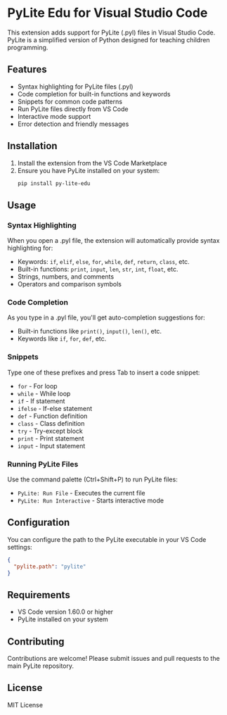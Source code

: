 # PyLite Edu for Visual Studio Code

This extension adds support for PyLite (.pyl) files in Visual Studio Code. PyLite is a simplified version of Python designed for teaching children programming.

## Features

- Syntax highlighting for PyLite files (.pyl)
- Code completion for built-in functions and keywords
- Snippets for common code patterns
- Run PyLite files directly from VS Code
- Interactive mode support
- Error detection and friendly messages

## Installation

1. Install the extension from the VS Code Marketplace
2. Ensure you have PyLite installed on your system:
   ```bash
   pip install py-lite-edu
   ```

## Usage

### Syntax Highlighting
When you open a .pyl file, the extension will automatically provide syntax highlighting for:
- Keywords: `if`, `elif`, `else`, `for`, `while`, `def`, `return`, `class`, etc.
- Built-in functions: `print`, `input`, `len`, `str`, `int`, `float`, etc.
- Strings, numbers, and comments
- Operators and comparison symbols

### Code Completion
As you type in a .pyl file, you'll get auto-completion suggestions for:
- Built-in functions like `print()`, `input()`, `len()`, etc.
- Keywords like `if`, `for`, `def`, etc.

### Snippets
Type one of these prefixes and press Tab to insert a code snippet:
- `for` - For loop
- `while` - While loop
- `if` - If statement
- `ifelse` - If-else statement
- `def` - Function definition
- `class` - Class definition
- `try` - Try-except block
- `print` - Print statement
- `input` - Input statement

### Running PyLite Files
Use the command palette (Ctrl+Shift+P) to run PyLite files:
- `PyLite: Run File` - Executes the current file
- `PyLite: Run Interactive` - Starts interactive mode

## Configuration

You can configure the path to the PyLite executable in your VS Code settings:

```json
{
  "pylite.path": "pylite"
}
```

## Requirements

- VS Code version 1.60.0 or higher
- PyLite installed on your system

## Contributing

Contributions are welcome! Please submit issues and pull requests to the main PyLite repository.

## License

MIT License
